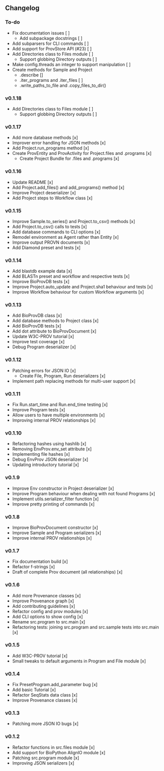 ## Changelog

### To-do
* Fix documentation issues [ ]
    * Add subpackage docstrings [ ]
* Add subparsers for CLI commands [ ]
* Add support for ProvStore API (#23) [ ]
* Add Directories class to Files module [ ]
    * Support globbing Directory outputs [ ]
* Make config.threads an integer to support manipulation [ ]
* Create methods for Sample and Project
    * .describe []
    * .iter_programs and .iter_files [ ]
    * .write_paths_to_file and .copy_files_to_dir()

### v0.1.18
* Add Directories class to Files module [ ]
    * Support globbing Directory outputs [ ]

### v0.1.17
* Add more database methods [x]
* Improver error handling for JSON methods [x]
* Add Project.run_programs method [x]
* Create ProvEntity and ProvActivity for Project.files and .programs [x]
    * Create Project Bundle for .files and .programs [x]

### v0.1.16
* Update README [x]
* Add Project.add_files() and add_programs() method [x]
* Improve Project deserializer [x]
* Add Project steps to Workflow class [x]

### v0.1.15
* Improve Sample.to_series() and Project.to_csv() methods [x]
* Add Project.to_csv() calls to tests [x]
* Add database commands to CLI options [x]
* Remodel environment as Agent rather than Entity [x]
* Improve output PROVN documents [x]
* Add Diamond preset and tests [x]

### v0.1.14
* Add blastdb example data [x]
* Add BLASTn preset and workflow and respective tests [x]
* Improve BioProvDB tests [x]
* Improve Project.auto_update and Project.sha1 behaviour and tests [x]
* Improve Workflow behaviour for custom Workflow arguments [x]

### v0.1.13
* Add BioProvDB class [x]
* Add database methods to Project class [x]
* Add BioProvDB tests [x]
* Add dot attribute to BioProvDocument [x]
* Update W3C-PROV tutorial [x]
* Improve test coverage [x]
* Debug Program deserializer [x]

### v0.1.12
* Patching errors for JSON IO [x]
    * Create File, Program, Run deserializers [x]
* Implement path replacing methods for multi-user support [x]

### v0.1.11
* Fix Run.start_time and Run.end_time testing [x]
* Improve Program tests [x]
* Allow users to have multiple environments [x]
* Improving internal PROV relationships [x]

### v0.1.10
* Refactoring hashes using hashlib [x]
* Removing EnvProv.env_set attribute [x]
* Implementing file hashes [x]
* Debug EnvProv JSON deserializer [x]
* Updating introductory tutorial [x]

### v0.1.9
* Improve Env constructor in Project deserializer [x]
* Improve Program behaviour when dealing with not found Programs [x]
* Implement utils.serializer_filter function [x]
* Improve pretty printing of commands [x]

### v0.1.8 
* Improve BioProvDocument constructor [x]
* Improve Sample and Program serializers [x]
* Improve internal PROV relationships [x]

### v0.1.7 
* Fix documentation build [x]
* Refactor f-strings [x]
* Draft of complete Prov document (all relationships) [x]

### v0.1.6
* Add more Provenance classes [x]
* Improve Provenance graph [x]
* Add contributing guidelines [x]
* Refactor config and prov modules [x]
* Add CLI options to show config [x]
* Rename src.program to src.main [x]
* Refactoring tests: joining src.program and src.sample tests into src.main [x]

### v0.1.5
* Add W3C-PROV tutorial [x]
* Small tweaks to default arguments in Program and File module [x]

### v0.1.4
* Fix PresetProgram.add_parameter bug [x]
* Add basic Tutorial [x]
* Refactor SeqStats data class [x]
* Improve Provenance classes [x]

### v0.1.3
* Patching more JSON IO bugs [x]

### v0.1.2
* Refactor functions in src.files module [x]
* Add support for BioPython AlignIO module [x]
* Patching src.program module [x]
* Improving JSON serializers [x]
